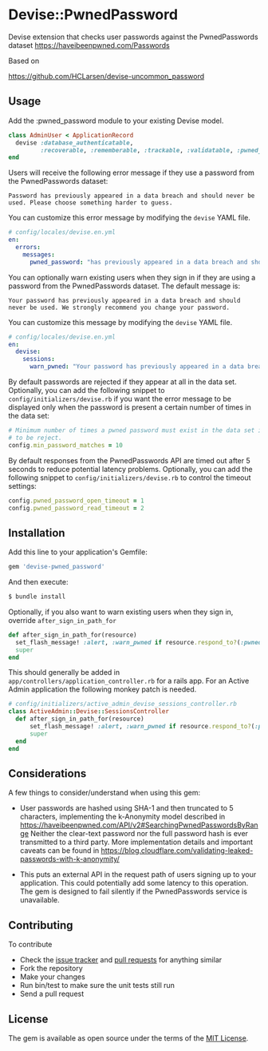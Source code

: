 # Devise::PwnedPassword
Devise extension that checks user passwords against the PwnedPasswords dataset https://haveibeenpwned.com/Passwords

Based on

https://github.com/HCLarsen/devise-uncommon_password


## Usage
Add the :pwned_password module to your existing Devise model.

```ruby
class AdminUser < ApplicationRecord
  devise :database_authenticatable, 
         :recoverable, :rememberable, :trackable, :validatable, :pwned_password
end
```

Users will receive the following error message if they use a password from the
PwnedPasswords dataset:

```
Password has previously appeared in a data breach and should never be used. Please choose something harder to guess.
```

You can customize this error message by modifying the `devise` YAML file.

```yml
# config/locales/devise.en.yml
en:
  errors:
    messages:
      pwned_password: "has previously appeared in a data breach and should never be used. If you've ever used it anywhere before, change it immediately!"
```

You can optionally warn existing users when they sign in if they are using a password from the PwnedPasswords dataset. The default message is:

```
Your password has previously appeared in a data breach and should never be used. We strongly recommend you change your password.
```

You can customize this message by modifying the `devise` YAML file.

```yml
# config/locales/devise.en.yml
en:
  devise:
    sessions:
      warn_pwned: "Your password has previously appeared in a data breach and should never be used. We strongly recommend you change your password everywhere you have used it."
```

By default passwords are rejected if they appear at all in the data set.
Optionally, you can add the following snippet to `config/initializers/devise.rb`
if you want the error message to be displayed only when the password is present
a certain number of times in the data set:

```ruby
# Minimum number of times a pwned password must exist in the data set in order
# to be reject.
config.min_password_matches = 10
```

By default responses from the PwnedPasswords API are timed out after 5 seconds
to reduce potential latency problems.
Optionally, you can add the following snippet to `config/initializers/devise.rb`
to control the timeout settings:

```ruby
config.pwned_password_open_timeout = 1
config.pwned_password_read_timeout = 2
```

## Installation
Add this line to your application's Gemfile:

```ruby
gem 'devise-pwned_password'
```

And then execute:
```bash
$ bundle install
```

Optionally, if you also want to warn existing users when they sign in, override `after_sign_in_path_for`
```ruby
def after_sign_in_path_for(resource)
  set_flash_message! :alert, :warn_pwned if resource.respond_to?(:pwned?) && resource.pwned?
  super
end
```

This should generally be added in ```app/controllers/application_controller.rb``` for a rails app. For an Active Admin application the following monkey patch is needed.

```ruby
# config/initializers/active_admin_devise_sessions_controller.rb
class ActiveAdmin::Devise::SessionsController
  def after_sign_in_path_for(resource)
      set_flash_message! :alert, :warn_pwned if resource.respond_to?(:pwned?) && resource.pwned?
      super
  end
end
```


## Considerations

A few things to consider/understand when using this gem:

* User passwords are hashed using SHA-1 and then truncated to 5 characters,
  implementing the k-Anonymity model described in
  https://haveibeenpwned.com/API/v2#SearchingPwnedPasswordsByRange
  Neither the clear-text password nor the full password hash is ever transmitted
  to a third party. More implementation details and important caveats can be
  found in https://blog.cloudflare.com/validating-leaked-passwords-with-k-anonymity/

* This puts an external API in the request path of users signing up to your
  application. This could potentially add some latency to this operation. The
  gem is designed to fail silently if the PwnedPasswords service is unavailable.

## Contributing

To contribute

* Check the [issue tracker](https://github.com/michaelbanfield/devise-pwned_password/issues) and [pull requests](https://github.com/michaelbanfield/devise-pwned_password/pulls) for anything similar
* Fork the repository
* Make your changes
* Run bin/test to make sure the unit tests still run
* Send a pull request

## License
The gem is available as open source under the terms of the [MIT License](http://opensource.org/licenses/MIT).
